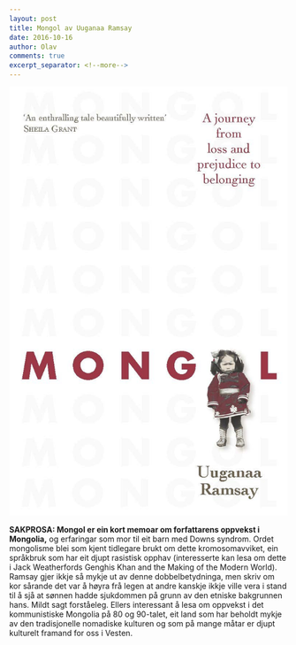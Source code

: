 ```yaml
---
layout: post
title: Mongol av Uuganaa Ramsay
date: 2016-10-16
author: Olav
comments: true
excerpt_separator: <!--more-->
---
```


![Omslaget til Mongol viser eit barn i tradisjonell mongolsk klesdrakt](/images/mongol.jpg)

**SAKPROSA: Mongol er ein kort memoar om forfattarens oppvekst i Mongolia,** og erfaringar som mor til eit barn med Downs syndrom. <!--more--> Ordet mongolisme blei som kjent tidlegare brukt om dette kromosomavviket, ein språkbruk som har eit djupt rasistisk opphav (interesserte kan lesa om dette i Jack Weatherfords Genghis Khan and the Making of the Modern World). Ramsay gjer ikkje så mykje ut av denne dobbelbetydninga, men skriv om kor sårande det var å høyra frå legen at andre kanskje ikkje ville vera i stand til å sjå at sønnen hadde sjukdommen på grunn av den etniske bakgrunnen hans. Mildt sagt forståeleg. Ellers interessant å lesa om oppvekst i det kommunistiske Mongolia på 80 og 90-talet, eit land som har beholdt mykje av den tradisjonelle nomadiske kulturen og som på mange måtar er djupt kulturelt framand for oss i Vesten.
